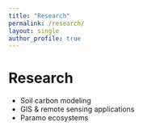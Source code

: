 ```yaml
---
title: "Research"
permalink: /research/
layout: single
author_profile: true
---
```


# Research

- Soil carbon modeling
- GIS & remote sensing applications
- Paramo ecosystems

